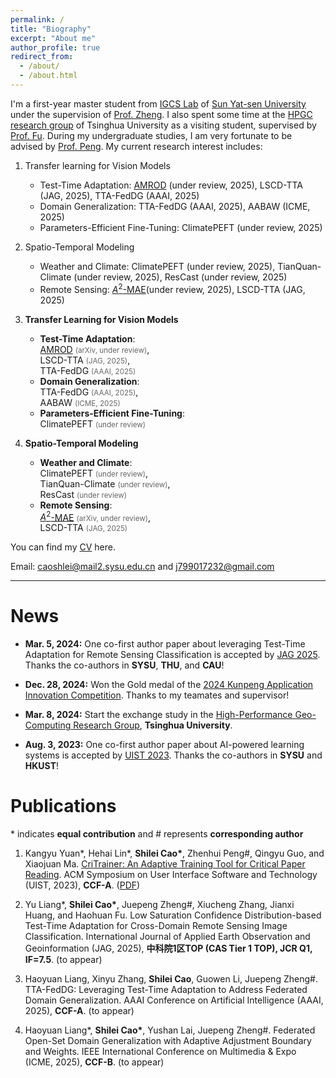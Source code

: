 ```yaml
---
permalink: /
title: "Biography"
excerpt: "About me"
author_profile: true
redirect_from: 
  - /about/
  - /about.html
---
```


I'm a first-year master student from [IGCS Lab](https://rssysu.github.io/) of [Sun Yat-sen University](https://www.sysu.edu.cn/) under the supervision of [Prof. Zheng](https://rssysu.github.io/assets/resume/zjp.html). I also spent some time at the [HPGC research group](http://www.thuhpgc.net/mediawiki/index.php/Main_Page) of Tsinghua University  as a visiting student, supervised by [Prof. Fu](https://www.thuhpgc.net/mediawiki/index.php/Haohuan_Fu). During my undergraduate studies, I am very fortunate to be advised by [Prof. Peng](http://zhenhuipeng.com/). My current research interest includes:
1. Transfer learning for Vision Models
   - Test-Time Adaptation: [AMROD](https://arxiv.org/abs/2406.16439) (under review, 2025), LSCD-TTA (JAG, 2025), TTA-FedDG (AAAI, 2025)
   - Domain Generalization: TTA-FedDG (AAAI, 2025), AABAW (ICME, 2025)
   - Parameters-Efficient Fine-Tuning: ClimatePEFT (under review, 2025)

2. Spatio-Temporal Modeling
   - Weather and Climate: ClimatePEFT (under review, 2025), TianQuan-Climate (under review, 2025), ResCast (under review, 2025)
   - Remote Sensing: [$A^2$-MAE](https://arxiv.org/abs/2406.08079)(under review, 2025), LSCD-TTA (JAG, 2025)

1. **Transfer Learning for Vision Models**
   - **Test-Time Adaptation**:  
     [AMROD](https://arxiv.org/abs/2406.16439) <small style="color:#666">(arXiv, under review)</small>,  
     LSCD-TTA <small style="color:#666">(JAG, 2025)</small>,  
     TTA-FedDG <small style="color:#666">(AAAI, 2025)</small>
   - **Domain Generalization**:  
     TTA-FedDG <small style="color:#666">(AAAI, 2025)</small>,  
     AABAW <small style="color:#666">(ICME, 2025)</small>
   - **Parameters-Efficient Fine-Tuning**:  
     ClimatePEFT <small style="color:#666">(under review)</small>

2. **Spatio-Temporal Modeling**
   - **Weather and Climate**:  
     ClimatePEFT <small style="color:#666">(under review)</small>,  
     TianQuan-Climate <small style="color:#666">(under review)</small>,  
     ResCast <small style="color:#666">(under review)</small>
   - **Remote Sensing**:  
     [$A^2$-MAE](https://arxiv.org/abs/2406.08079) <small style="color:#666">(arXiv, under review)</small>,  
     LSCD-TTA <small style="color:#666">(JAG, 2025)</small>
 
You can find my [CV](../assets/ShileiCao_CV.pdf) here.

Email: [caoshlei@mail2.sysu.edu.cn](mailto:caoshlei@mail2.sysu.edu.cn) and [j799017232@gmail.com](mailto:j799017232@gmail.com)

---

News
===

- **Mar. 5, 2024:** One co-first author paper about leveraging Test-Time Adaptation for Remote Sensing Classification is accepted by [JAG 2025](https://www.sciencedirect.com/journal/international-journal-of-applied-earth-observation-and-geoinformation). Thanks the co-authors in **SYSU**, **THU**, and **CAU**!

- **Dec. 28, 2024:** Won the Gold medal of the [2024 Kunpeng Application Innovation Competition](https://www.hikunpeng.com/zh/developer/contests/kunpeng-competition2024?tab=7). Thanks to my teamates and supervisor!

- **Mar. 8, 2024:** Start the exchange study in the [High-Performance Geo-Computing Research Group](http://www.thuhpgc.net/mediawiki/index.php/Main_Page), **Tsinghua University**.

- **Aug. 3, 2023:** One co-first author paper about AI-powered learning systems is accepted by [UIST 2023](https://uist.acm.org/2023/). Thanks the co-authors in **SYSU** and **HKUST**!

Publications
===

\* indicates **equal contribution** and # represents **corresponding author** 

1. Kangyu Yuan\*, Hehai Lin\*, **Shilei Cao\***, Zhenhui Peng#, Qingyu Guo, and Xiaojuan Ma. [CriTrainer: An Adaptive Training Tool for Critical Paper Reading](https://doi.org/10.1145/3586183.3606816). 
ACM Symposium on User Interface Software and Technology (UIST, 2023), **CCF-A**. ([PDF](../assets/uist2023.pdf))

2. Yu Liang\*, **Shilei Cao\***, Juepeng Zheng#, Xiucheng Zhang, Jianxi Huang, and Haohuan Fu. 
Low Saturation Confidence Distribution-based Test-Time Adaptation for Cross-Domain Remote Sensing Image Classification. 
International Journal of Applied Earth Observation and Geoinformation
(JAG, 2025), **中科院1区TOP (CAS Tier 1 TOP), JCR Q1, IF=7.5**. (to appear)

3. Haoyuan Liang, Xinyu Zhang, **Shilei Cao**, Guowen Li, Juepeng Zheng#.
TTA-FedDG: Leveraging Test-Time Adaptation to Address Federated Domain Generalization. 
AAAI Conference on Artificial Intelligence
(AAAI, 2025), **CCF-A**. (to appear)

4. Haoyuan Liang\*,  **Shilei Cao\***, Yushan Lai, Juepeng Zheng#.
Federated Open-Set Domain Generalization with Adaptive Adjustment Boundary and Weights.
IEEE International Conference on Multimedia & Expo 
(ICME, 2025), **CCF-B**. (to appear)



